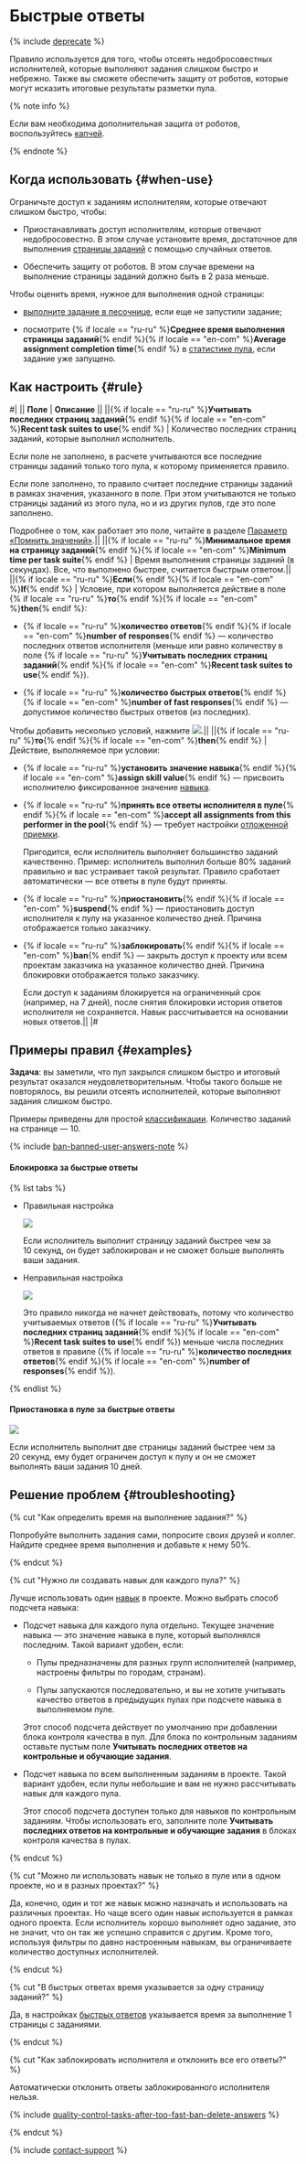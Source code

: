 # Быстрые ответы

{% include [deprecate](../../_includes/deprecate.md) %}

Правило используется для того, чтобы отсеять недобросовестных исполнителей, которые выполняют задания слишком быстро и небрежно. Также вы сможете обеспечить защиту от роботов, которые могут исказить итоговые результаты разметки пула.

{% note info %}

Если вам необходима дополнительная защита от роботов, воспользуйтесь [капчей](captcha.md).

{% endnote %}

## Когда использовать {#when-use}

Ограничьте доступ к заданиям исполнителям, которые отвечают слишком быстро, чтобы:

- Приостанавливать доступ исполнителям, которые отвечают недобросовестно. В этом случае установите время, достаточное для выполнения [страницы заданий](../../glossary.md#task-suite) с помощью случайных ответов.

- Обеспечить защиту от роботов. В этом случае времени на выполнение страницы заданий должно быть в 2 раза меньше.

Чтобы оценить время, нужное для выполнения одной страницы:

- [выполните задание в песочнице](sandbox.md#self), если еще не запустили задание;

- посмотрите {% if locale == "ru-ru" %}**Среднее время выполнения страницы заданий**{% endif %}{% if locale == "en-com" %}**Average assignment completion time**{% endif %} в [статистике пула](pool_statistic-pool.md#avgtime), если задание уже запущено.

## Как настроить {#rule}

#|
|| **Поле** | **Описание** ||
||{% if locale == "ru-ru" %}**Учитывать последних страниц заданий**{% endif %}{% if locale == "en-com" %}**Recent task suites to use**{% endif %} | Количество последних страниц заданий, которые выполнил исполнитель.

Если поле не заполнено, в расчете учитываются все последние страницы заданий только того пула, к которому применяется правило.

Если поле заполнено, то правило считает последние страницы заданий в рамках значения, указанного в поле. При этом учитываются не только страницы заданий из этого пула, но и из других пулов, где это поле заполнено.

Подробнее о том, как работает это поле, читайте в разделе [Параметр «Помнить значений»](remember-values.md).||
||{% if locale == "ru-ru" %}**Минимальное время на страницу заданий**{% endif %}{% if locale == "en-com" %}**Minimum time per task suite**{% endif %} | Время выполнения страницы заданий (в секундах). Все, что выполнено быстрее, считается быстрым ответом.||
||{% if locale == "ru-ru" %}**Если**{% endif %}{% if locale == "en-com" %}**If**{% endif %} | Условие, при котором выполняется действие в поле {% if locale == "ru-ru" %}**то**{% endif %}{% if locale == "en-com" %}**then**{% endif %}:

- {% if locale == "ru-ru" %}**количество ответов**{% endif %}{% if locale == "en-com" %}**number of responses**{% endif %} — количество последних ответов исполнителя (меньше или равно количеству в поле {% if locale == "ru-ru" %}**Учитывать последних страниц заданий**{% endif %}{% if locale == "en-com" %}**Recent task suites to use**{% endif %}).

- {% if locale == "ru-ru" %}**количество быстрых ответов**{% endif %}{% if locale == "en-com" %}**number of fast responses**{% endif %} — допустимое количество быстрых ответов (из последних).

Чтобы добавить несколько условий, нажмите ![](../_images/add.svg).||
||{% if locale == "ru-ru" %}**то**{% endif %}{% if locale == "en-com" %}**then**{% endif %} | Действие, выполняемое при условии:

- {% if locale == "ru-ru" %}**установить значение навыка**{% endif %}{% if locale == "en-com" %}**assign skill value**{% endif %} — присвоить исполнителю фиксированное значение [навыка](nav.md).

- {% if locale == "ru-ru" %}**принять все ответы исполнителя в пуле**{% endif %}{% if locale == "en-com" %}**accept all assignments from this performer in the pool**{% endif %} — требует настройки [отложенной приемки](offline-accept.md).

    Пригодится, если исполнитель выполняет большинство заданий качественно. Пример: исполнитель выполнил больше 80% заданий правильно и вас устраивает такой результат. Правило сработает автоматически — все ответы в пуле будут приняты.

- {% if locale == "ru-ru" %}**приостановить**{% endif %}{% if locale == "en-com" %}**suspend**{% endif %} — приостановить доступ исполнителя к пулу на указанное количество дней. Причина отображается только заказчику.

- {% if locale == "ru-ru" %}**заблокировать**{% endif %}{% if locale == "en-com" %}**ban**{% endif %} — закрыть доступ к проекту или всем проектам заказчика на указанное количество дней. Причина блокировки отображается только заказчику.

    Если доступ к заданиям блокируется на ограниченный срок (например, на 7 дней), после снятия блокировки история ответов исполнителя не сохраняется. Навык рассчитывается на основании новых ответов.||
|#

## Примеры правил {#examples}

**Задача**: вы заметили, что пул закрылся слишком быстро и итоговый результат оказался неудовлетворительным. Чтобы такого больше не повторялось, вы решили отсеять исполнителей, которые выполняют задания слишком быстро.

Примеры приведены для простой [классификации](categorization.md). Количество заданий на странице — 10.

{% include [ban-banned-user-answers-note](../_includes/concepts/ban/id-ban/banned-user-answers-note.md) %}

#### Блокировка за быстрые ответы

{% list tabs %}

- Правильная настройка

  ![](../_images/control-rules/quick-answers/qcr-quick_answers_example1.png)

  Если исполнитель выполнит страницу заданий быстрее чем за 10 секунд, он будет заблокирован и не сможет больше выполнять ваши задания.

- Неправильная настройка

  ![](../_images/control-rules/quick-answers/qcr-quick_answers_example1_1.png)

  Это правило никогда не начнет действовать, потому что количество учитываемых ответов ({% if locale == "ru-ru" %}**Учитывать последних страниц заданий**{% endif %}{% if locale == "en-com" %}**Recent task suites to use**{% endif %}) меньше числа последних ответов в правиле ({% if locale == "ru-ru" %}**количество последних ответов**{% endif %}{% if locale == "en-com" %}**number of responses**{% endif %}).

{% endlist %}

#### Приостановка в пуле за быстрые ответы

![](../_images/control-rules/quick-answers/qcr-quick_answers_example2.png)

Если исполнитель выполнит две страницы заданий быстрее чем за 20 секунд, ему будет ограничен доступ к пулу и он не сможет выполнять ваши задания 10 дней.

## Решение проблем {#troubleshooting}

{% cut "Как определить время на выполнение задания?" %}

Попробуйте выполнить задания сами, попросите своих друзей и коллег. Найдите среднее время выполнения и добавьте к нему 50%.

{% endcut %}

{% cut "Нужно ли создавать навык для каждого пула?" %}

Лучше использовать один [навык](../../glossary.md#skill) в проекте. Можно выбрать способ подсчета навыка:

- Подсчет навыка для каждого пула отдельно. Текущее значение навыка — это значение навыка в пуле, который выполнялся последним. Такой вариант удобен, если:

    - Пулы предназначены для разных групп исполнителей (например, настроены фильтры по городам, странам).

    - Пулы запускаются последовательно, и вы не хотите учитывать качество ответов в предыдущих пулах при подсчете навыка в выполняемом пуле.

    Этот способ подсчета действует по умолчанию при добавлении блока контроля качества в пул. Для блока по контрольным заданиям оставьте пустым поле **Учитывать последних ответов на контрольные и обучающие задания**.

- Подсчет навыка по всем выполненным заданиям в проекте. Такой вариант удобен, если пулы небольшие и вам не нужно рассчитывать навык для каждого пула.

    Этот способ подсчета доступен только для навыков по контрольным заданиям. Чтобы использовать его, заполните поле **Учитывать последних ответов на контрольные и обучающие задания** в блоках контроля качества в пулах.

{% endcut %}

{% cut "Можно ли использовать навык не только в пуле или в одном проекте, но и в разных проектах?" %}

Да, конечно, один и тот же навык можно назначать и использовать на различных проектах. Но чаще всего один навык используется в рамках одного проекта. Если исполнитель хорошо выполняет одно задание, это не значит, что он так же успешно справится с другим. Кроме того, используя фильтры по давно настроенным навыкам, вы ограничиваете количество доступных исполнителей.

{% endcut %}

{% cut "В быстрых ответах время указывается за одну страницу заданий?" %}

Да, в настройках [быстрых ответов](quick-answers.md) указывается время за выполнение 1 страницы с заданиями.

{% endcut %}

{% cut "Как заблокировать исполнителя и отклонить все его ответы?" %}

Автоматически отклонить ответы заблокированного исполнителя нельзя.

{% include [quality-control-tasks-after-too-fast-ban-delete-answers](../_includes/troubleshooting/pool-setup/id-quality-control/tasks-after-too-fast-ban-delete-answers.md) %}

{% endcut %}

{% include [contact-support](../_includes/contact-support-help.md) %}